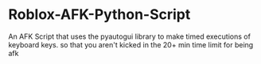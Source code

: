 # Roblox-AFK-Python-Script


An AFK Script that uses the pyautogui library to make timed executions of keyboard keys. so that you aren't kicked in the 20+ min time limit for being afk
